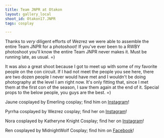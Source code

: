 ```yaml
---
title: Team JNPR at Otakon
layout: gallery_local
shoot_id: Otakon17.JNPR
tags: cosplay

---
```


Thanks to *very* diligent efforts of Wezrez we were able to assemble the entire Team JNPR for a photoshoot! If you've ever been to a RWBY photoshoot you'll know the entire Team JNPR never makes it. Must be running late, as usual. =)

It was also a great shoot because I got to meet up with some of my favorite people on the con circuit. If I had not meet the people you see here, there are two dozen people I never would have met and I wouldn't be doing photography at the level I am right now. It's only fitting that, since I met them at the first con of the season, I saw them again at the end of it. Special props to the below people, you guys are the best. =)

Jaune cosplayed by Emerling cosplay; find him on [Instagram](https://www.instagram.com/emerlingcosplay/)!

Pyrrha cosplayed by Wezrez cosplay; find her on [Instagram](https://www.instagram.com/wezrez/)!

Nora cosplayed by Katheryne Knight Cosplay; find her on [Instagram](https://www.instagram.com/katheryne_knight/)!

Ren cosplayed by MidnightWolf Cosplay; find him on [Facebook](https://www.facebook.com/midnightwolfcosplay/)!

